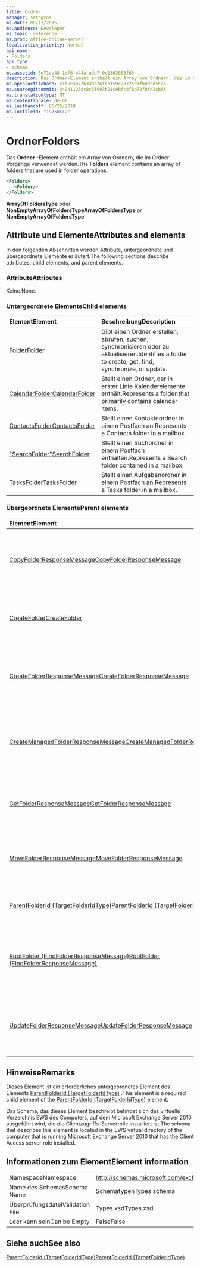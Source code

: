 ```yaml
---
title: Ordner
manager: sethgros
ms.date: 09/17/2015
ms.audience: Developer
ms.topic: reference
ms.prod: office-online-server
localization_priority: Normal
api_name:
- Folders
api_type:
- schema
ms.assetid: 8e71cb44-1df6-444a-add7-0c1363863f65
description: Das Ordner-Element enthält ein Array von Ordnern, die im Ordner Vorgänge verwendet werden.
ms.openlocfilehash: e1b9e337f633dbf6fda159c28725d3fb8dcd55a6
ms.sourcegitcommit: 34041125dc8c5f993b21cebfc4f8b72f0fd2cb6f
ms.translationtype: MT
ms.contentlocale: de-DE
ms.lasthandoff: 06/25/2018
ms.locfileid: "19758512"
---
```

# <a name="folders"></a><span data-ttu-id="a7d53-103">Ordner</span><span class="sxs-lookup"><span data-stu-id="a7d53-103">Folders</span></span>

<span data-ttu-id="a7d53-104">Das **Ordner** -Element enthält ein Array von Ordnern, die im Ordner Vorgänge verwendet werden.</span><span class="sxs-lookup"><span data-stu-id="a7d53-104">The **Folders** element contains an array of folders that are used in folder operations.</span></span> 
  
```xml
<Folders>
   <Folder/>
</Folders>
```

 <span data-ttu-id="a7d53-105">**ArrayOfFoldersType** oder **NonEmptyArrayOfFoldersType**</span><span class="sxs-lookup"><span data-stu-id="a7d53-105">**ArrayOfFoldersType** or **NonEmptyArrayOfFoldersType**</span></span>
## <a name="attributes-and-elements"></a><span data-ttu-id="a7d53-106">Attribute und Elemente</span><span class="sxs-lookup"><span data-stu-id="a7d53-106">Attributes and elements</span></span>

<span data-ttu-id="a7d53-107">In den folgenden Abschnitten werden Attribute, untergeordnete und übergeordnete Elemente erläutert.</span><span class="sxs-lookup"><span data-stu-id="a7d53-107">The following sections describe attributes, child elements, and parent elements.</span></span>
  
### <a name="attributes"></a><span data-ttu-id="a7d53-108">Attribute</span><span class="sxs-lookup"><span data-stu-id="a7d53-108">Attributes</span></span>

<span data-ttu-id="a7d53-109">Keine.</span><span class="sxs-lookup"><span data-stu-id="a7d53-109">None.</span></span>
  
### <a name="child-elements"></a><span data-ttu-id="a7d53-110">Untergeordnete Elemente</span><span class="sxs-lookup"><span data-stu-id="a7d53-110">Child elements</span></span>

|<span data-ttu-id="a7d53-111">**Element**</span><span class="sxs-lookup"><span data-stu-id="a7d53-111">**Element**</span></span>|<span data-ttu-id="a7d53-112">**Beschreibung**</span><span class="sxs-lookup"><span data-stu-id="a7d53-112">**Description**</span></span>|
|:-----|:-----|
|[<span data-ttu-id="a7d53-113">Folder</span><span class="sxs-lookup"><span data-stu-id="a7d53-113">Folder</span></span>](folder.md) <br/> |<span data-ttu-id="a7d53-114">Gibt einen Ordner erstellen, abrufen, suchen, synchronisieren oder zu aktualisieren.</span><span class="sxs-lookup"><span data-stu-id="a7d53-114">Identifies a folder to create, get, find, synchronize, or update.</span></span>  <br/> |
|[<span data-ttu-id="a7d53-115">CalendarFolder</span><span class="sxs-lookup"><span data-stu-id="a7d53-115">CalendarFolder</span></span>](calendarfolder.md) <br/> |<span data-ttu-id="a7d53-116">Stellt einen Ordner, der in erster Linie Kalenderelemente enthält.</span><span class="sxs-lookup"><span data-stu-id="a7d53-116">Represents a folder that primarily contains calendar items.</span></span>  <br/> |
|[<span data-ttu-id="a7d53-117">ContactsFolder</span><span class="sxs-lookup"><span data-stu-id="a7d53-117">ContactsFolder</span></span>](contactsfolder.md) <br/> |<span data-ttu-id="a7d53-118">Stellt einen Kontakteordner in einem Postfach an.</span><span class="sxs-lookup"><span data-stu-id="a7d53-118">Represents a Contacts folder in a mailbox.</span></span>  <br/> |
|[<span data-ttu-id="a7d53-119">"SearchFolder"</span><span class="sxs-lookup"><span data-stu-id="a7d53-119">SearchFolder</span></span>](searchfolder.md) <br/> |<span data-ttu-id="a7d53-120">Stellt einen Suchordner in einem Postfach enthalten.</span><span class="sxs-lookup"><span data-stu-id="a7d53-120">Represents a Search folder contained in a mailbox.</span></span>  <br/> |
|[<span data-ttu-id="a7d53-121">TasksFolder</span><span class="sxs-lookup"><span data-stu-id="a7d53-121">TasksFolder</span></span>](tasksfolder.md) <br/> |<span data-ttu-id="a7d53-122">Stellt einen Aufgabenordner in einem Postfach an.</span><span class="sxs-lookup"><span data-stu-id="a7d53-122">Represents a Tasks folder in a mailbox.</span></span>  <br/> |
   
### <a name="parent-elements"></a><span data-ttu-id="a7d53-123">Übergeordnete Elemente</span><span class="sxs-lookup"><span data-stu-id="a7d53-123">Parent elements</span></span>

|<span data-ttu-id="a7d53-124">**Element**</span><span class="sxs-lookup"><span data-stu-id="a7d53-124">**Element**</span></span>|<span data-ttu-id="a7d53-125">**Beschreibung**</span><span class="sxs-lookup"><span data-stu-id="a7d53-125">**Description**</span></span>|
|:-----|:-----|
|[<span data-ttu-id="a7d53-126">CopyFolderResponseMessage</span><span class="sxs-lookup"><span data-stu-id="a7d53-126">CopyFolderResponseMessage</span></span>](copyfolderresponsemessage.md) <br/> |<span data-ttu-id="a7d53-127">Enthält den Status und das Ergebnis einer einzelnen Anforderung [CopyFolder-Vorgang](copyfolder-operation.md) .</span><span class="sxs-lookup"><span data-stu-id="a7d53-127">Contains the status and result of a single [CopyFolder operation](copyfolder-operation.md) request.</span></span>  <br/> |
|[<span data-ttu-id="a7d53-128">CreateFolder</span><span class="sxs-lookup"><span data-stu-id="a7d53-128">CreateFolder</span></span>](createfolder.md) <br/> |<span data-ttu-id="a7d53-129">Definiert eine Anforderung an einen Ordner im Exchange-Speicher zu erstellen.</span><span class="sxs-lookup"><span data-stu-id="a7d53-129">Defines a request to create a folder in the Exchange store.</span></span>  <br/> |
|[<span data-ttu-id="a7d53-130">CreateFolderResponseMessage</span><span class="sxs-lookup"><span data-stu-id="a7d53-130">CreateFolderResponseMessage</span></span>](createfolderresponsemessage.md) <br/> |<span data-ttu-id="a7d53-131">Enthält den Status und das Ergebnis einer einzelnen Anforderung [CreateFolder-Vorgang](createfolder-operation.md) .</span><span class="sxs-lookup"><span data-stu-id="a7d53-131">Contains the status and result of a single [CreateFolder operation](createfolder-operation.md) request.</span></span>  <br/> |
|[<span data-ttu-id="a7d53-132">CreateManagedFolderResponseMessage</span><span class="sxs-lookup"><span data-stu-id="a7d53-132">CreateManagedFolderResponseMessage</span></span>](createmanagedfolderresponsemessage.md) <br/> |<span data-ttu-id="a7d53-133">Enthält den Status und das Ergebnis einer einzelnen Anforderung [CreateManagedFolder Vorgang](createmanagedfolder-operation.md) .</span><span class="sxs-lookup"><span data-stu-id="a7d53-133">Contains the status and result of a single [CreateManagedFolder operation](createmanagedfolder-operation.md) request.</span></span>  <br/> |
|[<span data-ttu-id="a7d53-134">GetFolderResponseMessage</span><span class="sxs-lookup"><span data-stu-id="a7d53-134">GetFolderResponseMessage</span></span>](getfolderresponsemessage.md) <br/> |<span data-ttu-id="a7d53-135">Enthält den Status und das Ergebnis einer Anforderung [GetFolder-Vorgang](getfolder-operation.md) .</span><span class="sxs-lookup"><span data-stu-id="a7d53-135">Contains the status and result of a [GetFolder operation](getfolder-operation.md) request.</span></span>  <br/> |
|[<span data-ttu-id="a7d53-136">MoveFolderResponseMessage</span><span class="sxs-lookup"><span data-stu-id="a7d53-136">MoveFolderResponseMessage</span></span>](movefolderresponsemessage.md) <br/> |<span data-ttu-id="a7d53-137">Enthält den Status und das Ergebnis einer Anforderung [MoveFolder-Vorgang](movefolder-operation.md) .</span><span class="sxs-lookup"><span data-stu-id="a7d53-137">Contains the status and result of a [MoveFolder operation](movefolder-operation.md) request.</span></span>  <br/> |
|[<span data-ttu-id="a7d53-138">ParentFolderId (TargetFolderIdType)</span><span class="sxs-lookup"><span data-stu-id="a7d53-138">ParentFolderId (TargetFolderIdType)</span></span>](parentfolderid-targetfolderidtype.md) <br/> |<span data-ttu-id="a7d53-139">Identifiziert den Ordner, in dem ein neuer Ordner erstellt wird.</span><span class="sxs-lookup"><span data-stu-id="a7d53-139">Identifies the folder where a new folder is created.</span></span>  <br/> |
|[<span data-ttu-id="a7d53-140">RootFolder (FindFolderResponseMessage)</span><span class="sxs-lookup"><span data-stu-id="a7d53-140">RootFolder (FindFolderResponseMessage)</span></span>](rootfolder-findfolderresponsemessage.md) <br/> |<span data-ttu-id="a7d53-141">Enthält die Ergebnisse einen einzelner Stammordner während eines [Vorgangs FindFolder](findfolder-operation.md)zu suchen.</span><span class="sxs-lookup"><span data-stu-id="a7d53-141">Contains the results from searching a single root folder during a [FindFolder operation](findfolder-operation.md).</span></span>  <br/> |
|[<span data-ttu-id="a7d53-142">UpdateFolderResponseMessage</span><span class="sxs-lookup"><span data-stu-id="a7d53-142">UpdateFolderResponseMessage</span></span>](updatefolderresponsemessage.md) <br/> |<span data-ttu-id="a7d53-143">Enthält den Status und das Ergebnis einer einzelnen Anforderung [UpdateFolder Vorgang](updatefolder-operation.md) .</span><span class="sxs-lookup"><span data-stu-id="a7d53-143">Contains the status and result of a single [UpdateFolder operation](updatefolder-operation.md) request.</span></span>  <br/> |
   
## <a name="remarks"></a><span data-ttu-id="a7d53-144">Hinweise</span><span class="sxs-lookup"><span data-stu-id="a7d53-144">Remarks</span></span>

<span data-ttu-id="a7d53-145">Dieses Element ist ein erforderliches untergeordnetes Element des Elements [ParentFolderId (TargetFolderIdType)](parentfolderid-targetfolderidtype.md) .</span><span class="sxs-lookup"><span data-stu-id="a7d53-145">This element is a required child element of the [ParentFolderId (TargetFolderIdType)](parentfolderid-targetfolderidtype.md) element.</span></span> 
  
<span data-ttu-id="a7d53-146">Das Schema, das dieses Element beschreibt befindet sich das virtuelle Verzeichnis EWS des Computers, auf dem Microsoft Exchange Server 2010 ausgeführt wird, die die Clientzugriffs-Serverrolle installiert ist.</span><span class="sxs-lookup"><span data-stu-id="a7d53-146">The schema that describes this element is located in the EWS virtual directory of the computer that is running Microsoft Exchange Server 2010 that has the Client Access server role installed.</span></span>
  
## <a name="element-information"></a><span data-ttu-id="a7d53-147">Informationen zum Element</span><span class="sxs-lookup"><span data-stu-id="a7d53-147">Element information</span></span>

|||
|:-----|:-----|
|<span data-ttu-id="a7d53-148">Namespace</span><span class="sxs-lookup"><span data-stu-id="a7d53-148">Namespace</span></span>  <br/> |http://schemas.microsoft.com/exchange/services/2006/types  <br/> |
|<span data-ttu-id="a7d53-149">Name des Schemas</span><span class="sxs-lookup"><span data-stu-id="a7d53-149">Schema Name</span></span>  <br/> |<span data-ttu-id="a7d53-150">Schematypen</span><span class="sxs-lookup"><span data-stu-id="a7d53-150">Types schema</span></span>  <br/> |
|<span data-ttu-id="a7d53-151">Überprüfungsdatei</span><span class="sxs-lookup"><span data-stu-id="a7d53-151">Validation File</span></span>  <br/> |<span data-ttu-id="a7d53-152">Types.xsd</span><span class="sxs-lookup"><span data-stu-id="a7d53-152">Types.xsd</span></span>  <br/> |
|<span data-ttu-id="a7d53-153">Leer kann sein</span><span class="sxs-lookup"><span data-stu-id="a7d53-153">Can be Empty</span></span>  <br/> |<span data-ttu-id="a7d53-154">False</span><span class="sxs-lookup"><span data-stu-id="a7d53-154">False</span></span>  <br/> |
   
## <a name="see-also"></a><span data-ttu-id="a7d53-155">Siehe auch</span><span class="sxs-lookup"><span data-stu-id="a7d53-155">See also</span></span>



[<span data-ttu-id="a7d53-156">ParentFolderId (TargetFolderIdType)</span><span class="sxs-lookup"><span data-stu-id="a7d53-156">ParentFolderId (TargetFolderIdType)</span></span>](parentfolderid-targetfolderidtype.md)

